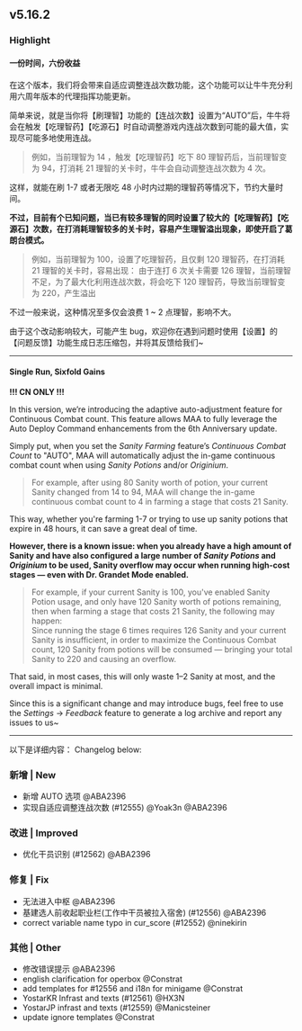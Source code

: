 ## v5.16.2

### Highlight

#### 一份时间，六份收益

在这个版本，我们将会带来自适应调整连战次数功能，这个功能可以让牛牛充分利用六周年版本的代理指挥功能更新。

简单来说，就是当你将【刷理智】功能的【连战次数】设置为“AUTO”后，牛牛将会在触发【吃理智药】【吃源石】时自动调整游戏内连战次数到可能的最大值，实现尽可能多地使用连战。

> 例如，当前理智为 14 ，触发【吃理智药】吃下 80 理智药后，当前理智变为 94，打消耗 21 理智的关卡时，牛牛会自动调整连战次数为 4 次。

这样，就能在刷 1-7 或者无限吃 48 小时内过期的理智药等情况下，节约大量时间。

**不过，目前有个已知问题，当已有较多理智的同时设置了较大的【吃理智药】【吃源石】次数，在打消耗理智较多的关卡时，容易产生理智溢出现象，即使开启了葛朗台模式。**

> 例如，当前理智为 100，设置了吃理智药，且仅剩 120 理智药，在打消耗 21 理智的关卡时，容易出现：
> 由于连打 6 次关卡需要 126 理智，当前理智不足，为了最大化利用连战次数，将会吃下 120 理智药，导致当前理智变为 220，产生溢出

不过一般来说，这种情况至多仅会浪费 1 ~ 2 点理智，影响不大。

由于这个改动影响较大，可能产生 bug，欢迎你在遇到问题时使用【设置】的【问题反馈】功能生成日志压缩包，并将其反馈给我们~

----

#### Single Run, Sixfold Gains

**!!! CN ONLY !!!**

In this version, we’re introducing the adaptive auto-adjustment feature for Continuous Combat count. This feature allows MAA to fully leverage the Auto Deploy Command enhancements from the 6th Anniversary update.

Simply put, when you set the *Sanity Farming* feature’s *Continuous Combat Count* to "AUTO", MAA will automatically adjust the in-game continuous combat count when using *Sanity Potions* and/or *Originium*.

> For example, after using 80 Sanity worth of potion, your current Sanity changed from 14 to 94, MAA will change the in-game continuous combat count to 4 in farming a stage that costs 21 Sanity.

This way, whether you're farming 1-7 or trying to use up sanity potions that expire in 48 hours, it can save a great deal of time.

**However, there is a known issue: when you already have a high amount of Sanity and have also configured a large number of *Sanity Potions* and *Originium* to be used, Sanity overflow may occur when running high-cost stages — even with Dr. Grandet Mode enabled.**

> For example, if your current Sanity is 100, you've enabled Sanity Potion usage, and only have 120 Sanity worth of potions remaining, then when farming a stage that costs 21 Sanity, the following may happen:  
> Since running the stage 6 times requires 126 Sanity and your current Sanity is insufficient, in order to maximize the Continuous Combat count, 120 Sanity from potions will be consumed — bringing your total Sanity to 220 and causing an overflow.

That said, in most cases, this will only waste 1–2 Sanity at most, and the overall impact is minimal.

Since this is a significant change and may introduce bugs, feel free to use the *Settings* → *Feedback* feature to generate a log archive and report any issues to us~

----

以下是详细内容：
Changelog below:

### 新增 | New

* 新增 AUTO 选项 @ABA2396
* 实现自适应调整连战次数 (#12555) @Yoak3n @ABA2396

### 改进 | Improved

* 优化干员识别 (#12562) @ABA2396

### 修复 | Fix

* 无法进入中枢 @ABA2396
* 基建选人前收起职业栏(工作中干员被拉入宿舍) (#12556) @ABA2396
* correct variable name typo in cur_score (#12552) @ninekirin

### 其他 | Other

* 修改错误提示 @ABA2396
* english clarification for operbox @Constrat
* add templates for #12556 and i18n for minigame @Constrat
* YostarKR Infrast and texts (#12561) @HX3N
* YostarJP infrast and texts (#12559) @Manicsteiner
* update ignore templates @Constrat
